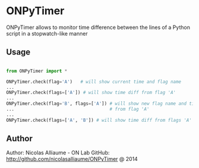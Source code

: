 ONPyTimer
=========

ONPyTimer allows to monitor time difference between the lines of a Python script in a stopwatch-like manner

Usage
---------

```python

from ONPyTimer import *

ONPyTimer.check(flag='A')   # will show current time and flag name
...
ONPyTimer.check(flags=['A']) # will show time diff from flag 'A'
...
ONPyTimer.check(flag='B', flags=['A']) # will show new flag name and time diff
... 								   # from flag 'A'
...
ONPyTimer.check(flags=['A', 'B']) # will show time diff from flags 'A' and 'B'
```

Author
---------

Author: Nicolas Alliaume - ON Lab
GitHub: http://github.com/nicolasalliaume/ONPyTimer
@ 2014
